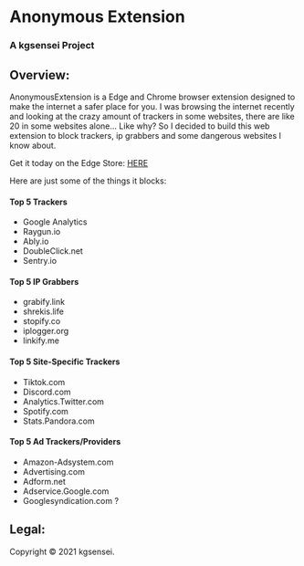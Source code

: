 # Anonymous Extension

### A kgsensei Project

## Overview:

AnonymousExtension is a Edge and Chrome browser extension designed to make the internet a safer place for you. I was browsing the internet recently and looking at the crazy amount of trackers in some websites, there are like 20 in some websites alone... Like why? So I decided to build this web extension to block trackers, ip grabbers and some dangerous websites I know about.

Get it today on the Edge Store: [HERE](https://microsoftedge.microsoft.com/addons/detail/anonymous-extension/cdiiogmchafjebbdjgbchpdeoghfbocp)

Here are just some of the things it blocks:

#### Top 5 Trackers

- Google Analytics
- Raygun.io
- Ably.io
- DoubleClick.net
- Sentry.io

#### Top 5 IP Grabbers

- grabify.link
- shrekis.life
- stopify.co
- iplogger.org
- linkify.me

#### Top 5 Site-Specific Trackers

- Tiktok.com
- Discord.com
- Analytics.Twitter.com
- Spotify.com
- Stats.Pandora.com

#### Top 5 Ad Trackers/Providers

- Amazon-Adsystem.com
- Advertising.com
- Adform.net
- Adservice.Google.com
- Googlesyndication.com ?

## Legal:

Copyright &copy; 2021 kgsensei.
